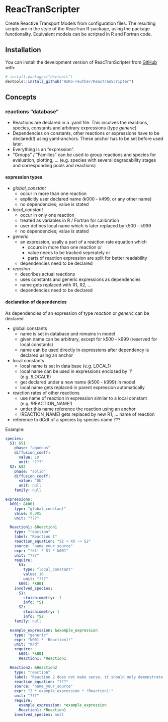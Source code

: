 
<!-- README.md is generated from README.Rmd. Please edit that file -->

# ReacTranScripter

<!-- badges: start -->

<!-- badges: end -->

Create Reactive Transport Models from configuration files. The resulting
scripts are in the style of the ReacTran R-package, using the package
functionality. Equivalent models can be scripted in R and Fortran code.

## Installation

You can install the development version of ReacTranScripter from
[GitHub](https://github.com/) with:

``` r
# install.packages("devtools")
devtools::install_github("RoKo-reuther/ReacTranScripter")
```

## Concepts

### reactions “database”

  - Reactions are declared in a .yaml file. This incolves the reactions,
    species, constants and arbitrary expressions (type *generic*)
  - Dependencies on constants, other reactions or expressions have to be
    declared(\!) using yaml-anchors. These anchor has to be set before
    used later.
  - Everything is an “expression”.
  - “Groups” / “Families” can be used to group reactions and species for
    evaluation, plotting, … (e.g. species with several degradability
    stages and corresponding pools and reactions)

#### expression types

  - *global\_constant*
      - occur in more than one reaction
      - explicitly user declared name (k000 - k499, or any other name)
      - no dependencies; value is stated
  - *local\_constant*
      - occur in only one reaction
      - treated as variables in R / Fortran for calibration
      - user defines local name which is later replaced by k500 - k999
      - no dependencies; value is stated
  - *generic*
      - an expression, usally a part of a reaction rate equation which
          - occurs in more than one reaction or
          - value needs to be tracked seperately or
          - parts of reaction expression are split for better
            readability
      - dependencies need to be declared
  - *reaction*
      - describes actual reactions
      - uses constants and generic expressions as dependencies
      - name gets replaced with R1, R2, …
      - dependencies need to be declared

#### declaration of dependencies

As dependencies of an expression of type *reaction* or *generic* can be
declared

  - global constants
      - name is set in database and remains in model
      - given name can be arbitrary, except for k500 - k999 (reserved
        for local constants)
      - name can be used directly in expressions after dependency is
        declared using an anchor
  - local constants
      - local name is set in data base (e.g. LOCAL1)
      - local name can be used in expressions enclosed by ‘\!’
        (e.g. \!LOCAL1\!)
      - get declared under a new name (k500 - k999) in model
      - local name gets replaced in parent expression automatically
  - reaction rates of other reactions
      - use name of reaction in expression similar to a local constant
        (e.g. \!REACTION\_NAME\!)
      - under this name reference the reaction using an anchor
      - \!REACTION\_NAME\! gets replaced by new R1, … name of reaction
  - reference to dCdt of a species by species name ???

Example:

``` yaml
species:
  S1: &S1
    phase: "aqueous"
    diffusion_coeff:
      value: 10
      unit: "???"
  S2: &S2
    phase: "solid"
    diffusion_coeff:
      value: "Db"
      unit: null
    family: null

expressions:
  k001: &k001
    type: "global_constant"
    value: 0.005
    unit: "???"

  Reaction1: &Reaction1
    type: "reaction"
    label: "Reaction 1"
    reaction_equation: "S1 + XX -> S2"
    source: "name_your_source"
    expr: "!k1! * S1 * k001"
    unit: "???"
    require:
      k1:
        type: "local_constant"
        value: 10
        unit: "???"
      k001: *k001
    involved_species:
      S1:
        stoichiometry: -1
        info: *S1
      S2:
        stoichiometry: 1
        info: *S2
    family: null

  example_expression: &example_expression
    type: "generic"
    expr: "k001 * !Reaction1!"
    unit: "m/d"
    require:
      k001: *k001
      Reaction1: *Reaction1

  Reaction2: &Reaction2
    type: "reaction"
    label: "Reaction 2 does not make sense; it should only demonstrate the use of an expression in a reaction"
    reaction_equation: "???"
    source: "name_your_source"
    expr: "2 * example_expression * !Reaction1!"
    unit: "???"
    require:
      example_expression: *example_expression
      Reaction1: *Reaction1
    involved_species: null
```
